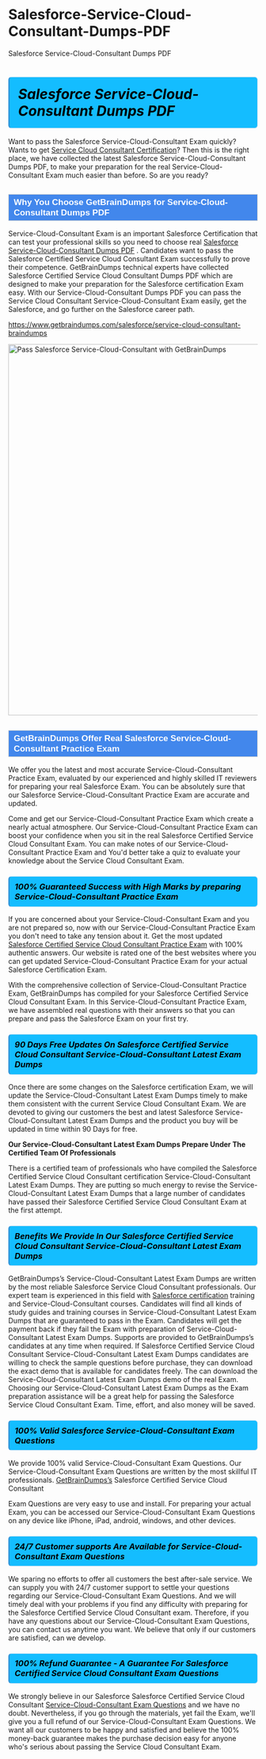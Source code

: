 # Salesforce-Service-Cloud-Consultant-Dumps-PDF
Salesforce Service-Cloud-Consultant Dumps PDF
<h1><strong><span style="display: block; color: #000000; background: #14BDFF; border: 0.5px solid #AED6F1; border-left: 3px solid #3498DB; padding: .6em; border-radius: 6px;">                     <em>Salesforce Service-Cloud-Consultant <span class="exam_variation">Dumps PDF</span> </em>                </span></strong>            </h1>                        <p>Want to pass the Salesforce Service-Cloud-Consultant Exam quickly? Wants to get <a href="https://www.getbraindumps.com/salesforce/service-cloud-consultant-braindumps.html">Service Cloud Consultant Certification</a>?  Then this is the right place, we have collected the             latest Salesforce Service-Cloud-Consultant <span class="exam_variation">Dumps PDF</span>, to make your preparation for the real Service-Cloud-Consultant Exam much easier than before. So are you ready?</p>                        <h2 style="background: #4287ec; border: 1px solid #cccccc; padding: 5px 10px;">                <span style="color: #ffffff;">                    <span style="font-size: 11pt;">                        <span style="line-height: normal;">                            <span style="font-family: Calibri,sans-serif;">                                <strong>                                    <span style="font-size: 13.0pt;">Why You Choose GetBrainDumps for Service-Cloud-Consultant <span class="exam_variation">Dumps PDF</span></span>                                </strong>                            </span>                        </span>                    </span>                </span>            </h2>                        <p>Service-Cloud-Consultant Exam is an important Salesforce Certification that can test your professional skills so you need to choose real <a href="https://www.getbraindumps.com/salesforce/service-cloud-consultant-braindumps">Salesforce Service-Cloud-Consultant <span class="exam_variation">Dumps PDF</span></a> .             Candidates want to pass the Salesforce Certified Service Cloud Consultant Exam successfully to prove their competence. GetBrainDumps technical experts             have collected Salesforce Certified Service Cloud Consultant <span class="exam_variation">Dumps PDF</span> which are designed to make your preparation for the Salesforce certification Exam easy. With our             Service-Cloud-Consultant <span class="exam_variation">Dumps PDF</span> you can pass the Service Cloud Consultant Service-Cloud-Consultant Exam easily, get the Salesforce, and go further on the Salesforce career path.</p>                        <p><a href="https://www.getbraindumps.com/salesforce/service-cloud-consultant-braindumps">https://www.getbraindumps.com/salesforce/service-cloud-consultant-braindumps</a></p>                        <p><a href="https://www.getbraindumps.com/"><img src="https://www.getbraindumps.com/images/get-updated-exam-questions-with-discount-getbraindumps.jpg" class="postImage" alt="Pass Salesforce Service-Cloud-Consultant with GetBrainDumps" width="750"></a></p>                            <h2 style="background: #4287ec; border: 1px solid #cccccc; padding: 5px 10px;">                <span style="color: #ffffff;">                    <span style="font-size: 11pt;">                        <span style="line-height: normal;">                            <span style="font-family: Calibri,sans-serif;">                                <strong>                                    <span style="font-size: 13.0pt;">GetBrainDumps Offer Real Salesforce Service-Cloud-Consultant <span class="exam_variation2">Practice Exam</span></span>                                </strong>                            </span>                        </span>                    </span>                </span>            </h2>                        <p>We offer you the latest and most accurate Service-Cloud-Consultant <span class="exam_variation2">Practice Exam</span>, evaluated by our experienced and highly skilled IT reviewers for preparing your             real Salesforce Exam. You can be absolutely sure that our Salesforce Service-Cloud-Consultant <span class="exam_variation2">Practice Exam</span> are accurate and updated.</p>                        <p>Come and get our Service-Cloud-Consultant <span class="exam_variation2">Practice Exam</span> which create a nearly actual atmosphere. Our Service-Cloud-Consultant <span class="exam_variation2">Practice Exam</span> can boost your confidence when you sit             in the real Salesforce Certified Service Cloud Consultant Exam. You can make notes of our Service-Cloud-Consultant <span class="exam_variation2">Practice Exam</span> and You'd better take a quiz to evaluate             your knowledge about the Service Cloud Consultant Exam.</p>                        <h3>                <strong>                    <span style="display: block; color: #000000; background: #14BDFF; border: 0.5px solid #AED6F1; border-left: 3px solid #3498DB; padding: .6em; border-radius: 6px;">                        <em>100% Guaranteed Success with High Marks by preparing Service-Cloud-Consultant <span class="exam_variation2">Practice Exam</span></em>                    </span>                </strong>            </h3>                        <p>If you are concerned about your Service-Cloud-Consultant Exam and you are not prepared so, now with our Service-Cloud-Consultant <span class="exam_variation2">Practice Exam</span> you don't need to take any tension about it.            Get the most updated <a href="https://www.getbraindumps.com/salesforce/service-cloud-consultant-braindumps">Salesforce Certified Service Cloud Consultant <span class="exam_variation2">Practice Exam</span></a> with 100% authentic answers. Our website is rated one of the best websites where you can             get updated Service-Cloud-Consultant <span class="exam_variation2">Practice Exam</span> for your actual Salesforce Certification Exam.</p>                        <p>With the comprehensive collection of Service-Cloud-Consultant <span class="exam_variation2">Practice Exam</span>, GetBrainDumps has compiled for your Salesforce Certified Service Cloud Consultant Exam. In this Service-Cloud-Consultant <span class="exam_variation2">Practice Exam</span>,             we have assembled real questions with their answers so that you can prepare and pass the Salesforce Exam on your first try.</p>                        <h3>                <strong>                    <span style="display: block; color: #000000; background: #14BDFF; border: 0.5px solid #AED6F1; border-left: 3px solid #3498DB; padding: .6em; border-radius: 6px;">                        <em>90 Days Free Updates On Salesforce Certified Service Cloud Consultant Service-Cloud-Consultant <span class="exam_variation3">Latest Exam Dumps</span></em>                    </span>                </strong>            </h3>                        <p>Once there are some changes on the Salesforce certification Exam, we will update the Service-Cloud-Consultant <span class="exam_variation3">Latest Exam Dumps</span> timely to make them consistent with the current             Service Cloud Consultant Exam. We are devoted to giving our customers the best and latest Salesforce Service-Cloud-Consultant <span class="exam_variation3">Latest Exam Dumps</span> and the product you buy             will be updated in time within 90 Days for free.</p>                        <p><strong>Our Service-Cloud-Consultant <span class="exam_variation3">Latest Exam Dumps</span> Prepare Under The Certified Team Of Professionals</strong></p>                        <p>There is a certified team of professionals who have compiled the Salesforce Certified Service Cloud Consultant certification             Service-Cloud-Consultant <span class="exam_variation3">Latest Exam Dumps</span>. They are putting so much energy to revise the Service-Cloud-Consultant <span class="exam_variation3">Latest Exam Dumps</span> that a large number of candidates have passed             their Salesforce Certified Service Cloud Consultant Exam  at the first attempt.</p>                        <h3>                <strong>                    <span style="display: block; color: #000000; background: #14BDFF; border: 0.5px solid #AED6F1; border-left: 3px solid #3498DB; padding: .6em; border-radius: 6px;">                        <em>Benefits We Provide In Our Salesforce Certified Service Cloud Consultant Service-Cloud-Consultant <span class="exam_variation3">Latest Exam Dumps</span></em>                    </span>                </strong>            </h3>                        <p>GetBrainDumps’s Service-Cloud-Consultant <span class="exam_variation3">Latest Exam Dumps</span> are written by the most reliable Salesforce Service Cloud Consultant professionals. Our expert team is experienced in             this field with <a href="https://www.getbraindumps.com/salesforce-braindumps.html">Salesforce certification</a> training and Service-Cloud-Consultant courses. Candidates will find all kinds of study guides and training courses in             Service-Cloud-Consultant <span class="exam_variation3">Latest Exam Dumps</span> that are guaranteed to pass in the Exam. Candidates will get the payment back if they fail the Exam with preparation of             Service-Cloud-Consultant <span class="exam_variation3">Latest Exam Dumps</span>. Supports are provided to GetBrainDumps’s candidates at any time when required. If Salesforce Certified Service Cloud Consultant             Service-Cloud-Consultant <span class="exam_variation3">Latest Exam Dumps</span> candidates are willing to check the sample questions before purchase, they can download the exact demo that is available             for candidates freely. The can download the Service-Cloud-Consultant <span class="exam_variation3">Latest Exam Dumps</span> demo of the real Exam. Choosing our Service-Cloud-Consultant <span class="exam_variation3">Latest Exam Dumps</span> as the Exam preparation             assistance will be a great help for passing the Salesforce Service Cloud Consultant Exam. Time, effort, and also money will be saved.</p>                        <h3>                <strong>                    <span style="display: block; color: #000000; background: #14BDFF; border: 0.5px solid #AED6F1; border-left: 3px solid #3498DB; padding: .6em; border-radius: 6px;">                        <em>100% Valid Salesforce Service-Cloud-Consultant <span class="exam_variation4">Exam Questions</span></em>                    </span>                </strong>            </h3>                        <p>We provide 100% valid Service-Cloud-Consultant <span class="exam_variation4">Exam Questions</span>. Our Service-Cloud-Consultant <span class="exam_variation4">Exam Questions</span> are written by the most skillful IT professionals. <a href="https://www.getbraindumps.com/">GetBrainDumps’s</a> Salesforce Certified Service Cloud Consultant</p>            <p> <span class="exam_variation4">Exam Questions</span> are very easy to use and install. For preparing your actual Exam, you can be accessed our Service-Cloud-Consultant <span class="exam_variation4">Exam Questions</span> on any device like iPhone, iPad, android, windows, and other devices.</p>                        <h3>                <strong>                    <span style="display: block; color: #000000; background: #14BDFF; border: 0.5px solid #AED6F1; border-left: 3px solid #3498DB; padding: .6em; border-radius: 6px;">                        <em>24/7 Customer supports Are Available for Service-Cloud-Consultant <span class="exam_variation4">Exam Questions</span></em>                    </span>                </strong>            </h3>                        <p>We sparing no efforts to offer all customers the best after-sale service. We can supply you with 24/7 customer support to settle your             questions regarding our Service-Cloud-Consultant <span class="exam_variation4">Exam Questions</span>. And we will timely deal with your problems if you find any difficulty with preparing for the             Salesforce Certified Service Cloud Consultant exam. Therefore, if you have any questions about our Service-Cloud-Consultant <span class="exam_variation4">Exam Questions</span>, you can contact us             anytime you want. We believe that only if our customers are satisfied, can we develop.</p>                        <h3>                <strong>                    <span style="display: block; color: #000000; background: #14BDFF; border: 0.5px solid #AED6F1; border-left: 3px solid #3498DB; padding: .6em; border-radius: 6px;">                        <em>100% Refund Guarantee - A Guarantee For Salesforce Certified Service Cloud Consultant <span class="exam_variation4">Exam Questions</span></em>                    </span>                </strong>            </h3>                        <p>We strongly believe in our Salesforce Salesforce Certified Service Cloud Consultant <a href="https://www.getbraindumps.com/salesforce/service-cloud-consultant-braindumps">Service-Cloud-Consultant <span class="exam_variation4">Exam Questions</span></a> and we have no doubt. Nevertheless, if you go through             the materials, yet fail the Exam, we'll give you a full refund of our Service-Cloud-Consultant <span class="exam_variation4">Exam Questions</span>. We want all our customers to be happy and satisfied and             believe the 100% money-back guarantee makes the purchase decision easy for anyone who's serious about passing the Service Cloud Consultant Exam.</p>                    
